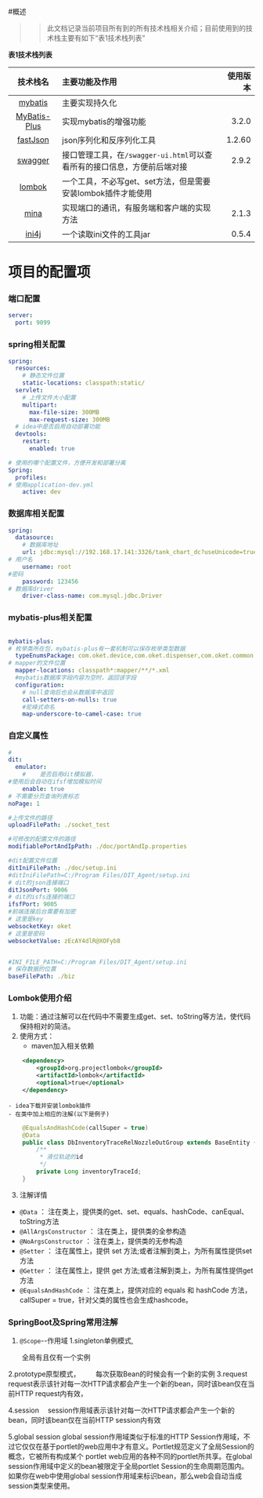 #概述
>> 此文档记录当前项目所有到的所有技术栈相关介绍；目前使用到的技术栈主要有如下“表1技术栈列表”

__表1技术栈列表__

| 技术栈名 | 主要功能及作用 |  使用版本|
  |:--------:| :-------- | -----:|
  |[mybatis](https://mybatis.org/mybatis-3/zh/index.html)|主要实现持久化
  |[MyBatis-Plus](https://mp.baomidou.com/guide/)|实现mybatis的增强功能|3.2.0|
  |[fastJson](https://github.com/alibaba/fastjson)|json序列化和反序列化工具|1.2.60|
  |[swagger](https://swagger.io/)|接口管理工具，在`/swagger-ui.html`可以查看所有的接口信息，方便前后端对接|2.9.2|
  |[lombok](https://projectlombok.org/)|一个工具，不必写get、set方法，但是需要安装lombok插件才能使用||
  |[mina](http://mina.apache.org/)|实现端口的通讯，有服务端和客户端的实现方法|2.1.3|
  |[ini4j](http://ini4j.sourceforge.net/)|一个读取ini文件的工具jar|0.5.4|
  
  
# 项目的配置项
### 端口配置
```yaml
server:
  port: 9099
```

  
### spring相关配置
```yaml
spring:
  resources:
    # 静态文件位置
    static-locations: classpath:static/
  servlet:
    # 上传文件大小配置
    multipart:
      max-file-size: 300MB
      max-request-size: 300MB
  # idea中是否启用自动部署功能
  devtools:
    restart:
      enabled: true

# 使用的哪个配置文件，方便开发和部署分离
Spring:
  profiles:
# 使用application-dev.yml
    active: dev
```

### 数据库相关配置
```yaml
spring:
  datasource:
    # 数据库地址
    url: jdbc:mysql://192.168.17.141:3326/tank_chart_dc?useUnicode=true&characterEncoding=UTF-8&allowMultiQueries=true&serverTimezone=GMT%2B8
# 用户名
    username: root
#密码
    password: 123456
# 数据库driver
    driver-class-name: com.mysql.jdbc.Driver
```


### mybatis-plus相关配置
```yaml

mybatis-plus:
# 枚举类所在包，mybatis-plus有一套机制可以保存枚举类型数据
  typeEnumsPackage: com.oket.device,com.oket.dispenser,com.oket.common.base,com.oket.oil,com.oket.delivery,com.oket.tank4station
# mapper的文件位置
  mapper-locations: classpath*:mapper/**/*.xml
  #mybatis数据库字段内容为空时，返回该字段
  configuration:
    # null查询后也会从数据库中返回
    call-setters-on-nulls: true
    #驼峰式命名
    map-underscore-to-camel-case: true
```
### 自定义属性
```yaml
#
dit:
  emulator:
    #    是否启用dit模拟器，
#使用后会自动在ifsf增加模拟时间
    enable: true
# 不需要分页查询列表标志
noPage: 1

#上传文件的路径
uploadFilePath: ./socket_test

#可修改的配置文件的路径
modifiablePortAndIpPath: ./doc/portAndIp.properties

#dit配置文件位置
ditIniFilePath: ./doc/setup.ini
#ditIniFilePath=C:/Program Files/DIT_Agent/setup.ini
# dit的json连接端口
ditJsonPort: 9006
# dit的isfs连接的端口
ifsfPort: 9005
#前端连接后台需要有加密
# 这里是key
websocketKey: oket
# 这里是密码
websocketValue: zEcAY4dlR@XOFyb8


#INI_FILE_PATH=C:/Program Files/DIT_Agent/setup.ini
# 保存数据的位置
baseFilePath: ./biz
```

### Lombok使用介绍
1. 功能：通过注解可以在代码中不需要生成get、set、toString等方法，使代码保持相对的简洁。
2. 使用方式：
    - maven加入相关依赖
```xml
    <dependency>
        <groupId>org.projectlombok</groupId>
        <artifactId>lombok</artifactId>
        <optional>true</optional>
    </dependency>
```
    - idea下载并安装lombok插件
    - 在类中加上相应的注解(以下是例子)
```java
    @EqualsAndHashCode(callSuper = true)
    @Data
    public class DbInventoryTraceRelNozzleOutGroup extends BaseEntity {
        /**
         * 液位轨迹的id
         */
        private Long inventoryTraceId;
    }
```

3. 注解详情

- `@Data` ： 注在类上，提供类的get、set、equals、hashCode、canEqual、toString方法
- `@AllArgsConstructor` ： 注在类上，提供类的全参构造
- `@NoArgsConstructor` ： 注在类上，提供类的无参构造
- `@Setter` ： 注在属性上，提供 set 方法;或者注解到类上，为所有属性提供set方法
- `@Getter` ： 注在属性上，提供 get 方法;或者注解到类上，为所有属性提供get方法
- `@EqualsAndHashCode` ： 注在类上，提供对应的 equals 和 hashCode 方法，callSuper = true，针对父类的属性也会生成hashcode。


### SpringBoot及Spring常用注解
1. `@Scope`--作用域
1.singleton单例模式,

　　全局有且仅有一个实例

2.prototype原型模式，
　　每次获取Bean的时候会有一个新的实例
3.request　　
    request表示该针对每一次HTTP请求都会产生一个新的bean，同时该bean仅在当前HTTP request内有效，

4.session　
    session作用域表示该针对每一次HTTP请求都会产生一个新的bean，同时该bean仅在当前HTTP session内有效

5.global session
    global session作用域类似于标准的HTTP Session作用域，不过它仅仅在基于portlet的web应用中才有意义。Portlet规范定义了全局Session的概念，它被所有构成某个 portlet web应用的各种不同的portlet所共享。在global session作用域中定义的bean被限定于全局portlet Session的生命周期范围内。如果你在web中使用global session作用域来标识bean，那么web会自动当成session类型来使用。
